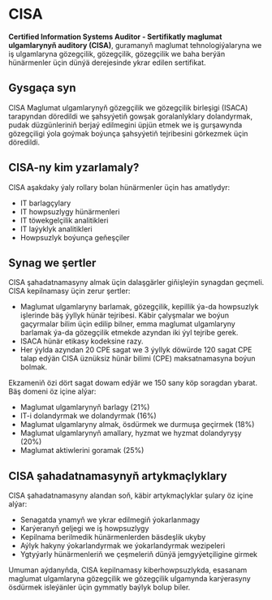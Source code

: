 # CISA

**Certified Information Systems Auditor - Sertifikatly maglumat ulgamlarynyň auditory (CISA)**, guramanyň maglumat tehnologiýalaryna we iş ulgamlaryna gözegçilik, gözegçilik, gözegçilik we baha berýän hünärmenler üçin dünýä derejesinde ykrar edilen sertifikat.

## Gysgaça syn

CISA Maglumat ulgamlarynyň gözegçilik we gözegçilik birleşigi (ISACA) tarapyndan döredildi we şahsyýetiň gowşak goralanlyklary dolandyrmak, pudak düzgünleriniň berjaý edilmegini üpjün etmek we iş gurşawynda gözegçiligi ýola goýmak boýunça şahsyýetiň tejribesini görkezmek üçin döredildi.

## CISA-ny kim yzarlamaly?

CISA aşakdaky ýaly rollary bolan hünärmenler üçin has amatlydyr:

- IT barlagçylary
- IT howpsuzlygy hünärmenleri
- IT töwekgelçilik analitikleri
- IT laýyklyk analitikleri
- Howpsuzlyk boýunça geňeşçiler

## Synag we şertler

CISA şahadatnamasyny almak üçin dalaşgärler giňişleýin synagdan geçmeli. CISA kepilnamasy üçin zerur şertler:

- Maglumat ulgamlaryny barlamak, gözegçilik, kepillik ýa-da howpsuzlyk işlerinde bäş ýyllyk hünär tejribesi. Käbir çalyşmalar we boýun gaçyrmalar bilim üçin edilip bilner, emma maglumat ulgamlaryny barlamak ýa-da gözegçilik etmekde azyndan iki ýyl tejribe gerek.
- ISACA hünär etikasy kodeksine razy.
- Her ýylda azyndan 20 CPE sagat we 3 ýyllyk döwürde 120 sagat CPE talap edýän CISA üznüksiz hünär bilimi (CPE) maksatnamasyna boýun bolmak.

Ekzameniň özi dört sagat dowam edýär we 150 sany köp soragdan ybarat. Bäş domeni öz içine alýar:

- Maglumat ulgamlarynyň barlagy (21%)
- IT-i dolandyrmak we dolandyrmak (16%)
- Maglumat ulgamlaryny almak, ösdürmek we durmuşa geçirmek (18%)
- Maglumat ulgamlarynyň amallary, hyzmat we hyzmat dolandyryşy (20%)
- Maglumat aktiwlerini goramak (25%)

## CISA şahadatnamasynyň artykmaçlyklary

CISA şahadatnamasyny alandan soň, käbir artykmaçlyklar şulary öz içine alýar:

- Senagatda ynamyň we ykrar edilmegiň ýokarlanmagy
- Karýeranyň geljegi we iş howpsuzlygy
- Kepilnama berilmedik hünärmenlerden bäsdeşlik ukyby
- Aýlyk hakyny ýokarlandyrmak we ýokarlandyrmak wezipeleri
- Ygtyýarly hünärmenleriň we çeşmeleriň dünýä jemgyýetçiligine girmek

Umuman aýdanyňda, CISA kepilnamasy kiberhowpsuzlykda, esasanam maglumat ulgamlaryna gözegçilik we gözegçilik ulgamynda karýerasyny ösdürmek isleýänler üçin gymmatly baýlyk bolup biler.